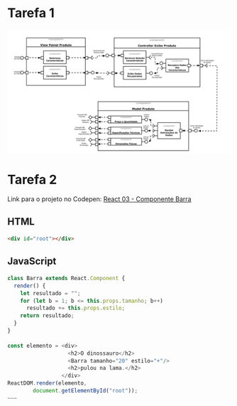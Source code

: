# Tarefa 1

![Detalhamento de componentes e interfaces](images/tarefa01.png)

# Tarefa 2

Link para o projeto no Codepen: [React 03 - Componente Barra](https://codepen.io/wrbcosta/pen/WNwZgLE)

## HTML
~~~html
<div id="root"></div>
~~~

## JavaScript
~~~~javascript
class Barra extends React.Component {
  render() {
    let resultado = "";
    for (let b = 1; b <= this.props.tamanho; b++)
      resultado += this.props.estilo;
    return resultado;
  }
}

const elemento = <div>
                   <h2>O dinossauro</h2>
                   <Barra tamanho="20" estilo="+"/>
                   <h2>pulou na lama.</h2>
                 </div>
ReactDOM.render(elemento, 
        document.getElementById("root"));
~~~
